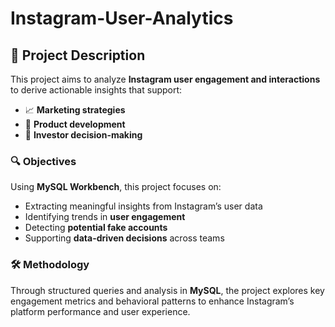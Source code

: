 # Instagram-User-Analytics
## 📱 Project Description

This project aims to analyze **Instagram user engagement and interactions** to derive actionable insights that support:

- 📈 **Marketing strategies**
- 🧪 **Product development**
- 💼 **Investor decision-making**

### 🔍 Objectives

Using **MySQL Workbench**, this project focuses on:

- Extracting meaningful insights from Instagram’s user data  
- Identifying trends in **user engagement**  
- Detecting **potential fake accounts**  
- Supporting **data-driven decisions** across teams

### 🛠️ Methodology

Through structured queries and analysis in **MySQL**, the project explores key engagement metrics and behavioral patterns to enhance Instagram’s platform performance and user experience.
